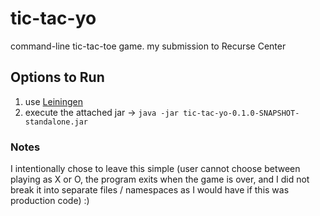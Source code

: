 # tic-tac-yo

command-line tic-tac-toe game. my submission to Recurse Center

## Options to Run
1. use [Leiningen](https://leiningen.org/)
2. execute the attached jar -> `java -jar tic-tac-yo-0.1.0-SNAPSHOT-standalone.jar`

### Notes
I intentionally chose to leave this simple (user cannot choose between playing as X or O, the program exits when the game is over, and I did not break it into separate files / namespaces as I would have if this was production code) :)
